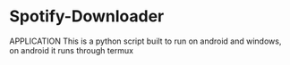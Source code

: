 # Spotify-Downloader
APPLICATION
This is a python script built to run on android and windows, on android it runs through termux

